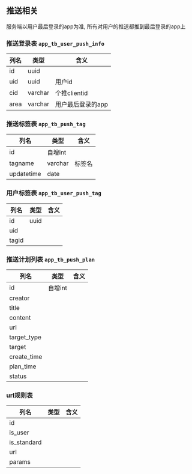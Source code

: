## 推送相关

服务端以用户最后登录的app为准, 所有对用户的推送都推到最后登录的app上

### 推送登录表 `app_tb_user_push_info`

列名 | 类型    | 含义
-----|---------|------------------
id   | uuid    |
uid  | uuid    | 用户id
cid  | varchar | 个推clientid
area | varchar | 用户最后登录的app

### 推送标签表 `app_tb_push_tag`

列名       | 类型    | 含义
-----------|---------|-------
id         | 自增int |
tagname    | varchar | 标签名
updatetime | date    |

### 用户标签表 `app_tb_user_push_tag`

列名  | 类型 | 含义
------|------|-----
id    | uuid |
uid   |      |
tagid |      |

### 推送计划列表 `app_tb_push_plan`

列名        | 类型    | 含义
------------|---------|-----
id          | 自增int |
creator     |         |
title       |         |
content     |         |
url         |         |
target_type |         |
target      |         |
create_time |         |
plan_time   |         |
status      |         |


### url规则表

列名        | 类型 | 含义
------------|------|-----
id          |      |
is_user     |      |
is_standard |      |
url         |      |
params      |      |
